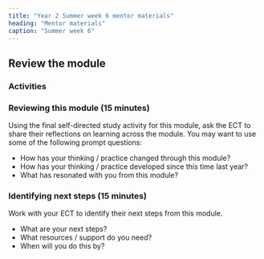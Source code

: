 ```yaml
---
title: "Year 2 Summer week 6 mentor materials"
heading: "Mentor materials"
caption: "Summer week 6"
---
```


## Review the module

### Activities

### Reviewing this module (15 minutes)

Using the final self-directed study activity for this module, ask the ECT to share their reflections on learning across the module. You may want to use some of the following prompt questions:

- How has your thinking / practice changed through this module?
- How has your thinking / practice developed since this time last year?
- What has resonated with you from this module?

### Identifying next steps (15 minutes)

Work with your ECT to identify their next steps from this module.

- What are your next steps?
- What resources / support do you need?
- When will you do this by?
